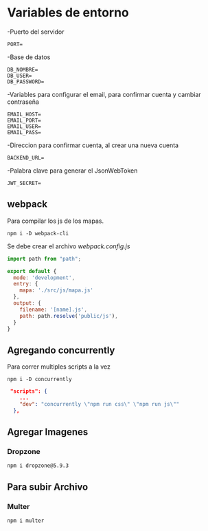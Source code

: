 
# Variables de entorno

-Puerto del servidor
    
    PORT=
  
-Base de datos

    DB_NOMBRE=
    DB_USER=
    DB_PASSWORD=
  
-Variables para configurar el email, para confirmar cuenta y cambiar contraseña
  
    EMAIL_HOST=
    EMAIL_PORT=
    EMAIL_USER=
    EMAIL_PASS=
  
-Direccion para confirmar cuenta, al crear una nueva cuenta
   
    BACKEND_URL=

-Palabra clave para generar el JsonWebToken

    JWT_SECRET=
## webpack
Para compilar los js de los mapas.

    npm i -D webpack-cli

Se debe
crear el archivo *webpack.config.js*
```js
import path from "path";

export default {
  mode: 'development',
  entry: {
    mapa: './src/js/mapa.js'
  },
  output: {
    filename: '[name].js',
    path: path.resolve('public/js'),
  }
}

```


## Agregando concurrently
Para correr multiples scripts a la vez

    npm i -D concurrently

```json
 "scripts": {
    ...
    "dev": "concurrently \"npm run css\" \"npm run js\""
  },    
```
## Agregar Imagenes

  ### Dropzone

    npm i dropzone@5.9.3

## Para subir Archivo

  ### Multer
    npm i multer

